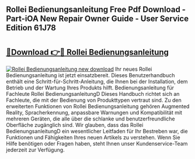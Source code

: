 ## Rollei Bedienungsanleitung Free Pdf Download - Part-iOA New Repair Owner Guide - User Service Edition 61J78

# <h2><a href="http://df3u0h.blite.top/?on=Rollei+Bedienungsanleitung">🔗Download 👉🔴 Rollei Bedienungsanleitung</a></h2>

[![Rollei Bedienungsanleitung new download](https://i.imgur.com/lujVjoI.png)](http://df3u0h.blite.top/?on=Rollei+Bedienungsanleitung)
Ihr neues Rollei Bedienungsanleitung ist jetzt einsatzbereit. Dieses Benutzerhandbuch enthält eine Schritt-für-Schritt-Anleitung, die Ihnen bei der Installation, dem Betrieb und der Wartung Ihres Produkts hilft. Bedienungsanleitung für Fachleute Rollei BedienungsanleitungD Dieses Handbuch richtet sich an Fachleute, die mit der Bedienung von Produkttypen vertraut sind. Zu den erweiterten Funktionen von Rollei Bedienungsanleitung gehören Augmented Reality, Spracherkennung, anpassbare Warnungen und Kompatibilität mit mehreren Geräten, die alle über die schlanke und benutzerfreundliche Oberfläche zugänglich sind. Wir glauben, dass das Rollei BedienungsanleitungD ein wesentlicher Leitfaden für Ihr Bestreben war, die Funktionen und Fähigkeiten Ihres neuen Artikels zu verstehen. Wenn Sie Hilfe benötigen oder Fragen haben, steht Ihnen unser Kundenservice-Team jederzeit zur Verfügung.

